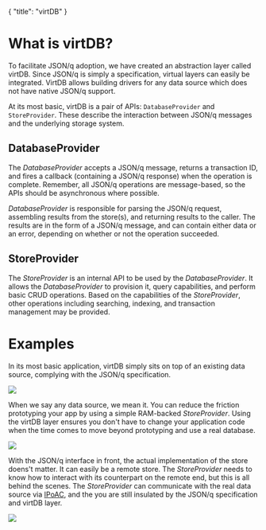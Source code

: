 {
	"title": "virtDB"
}

# What is virtDB?

To facilitate JSON/q adoption, we have created an abstraction layer called virtDB. Since JSON/q is
simply a specification, virtual layers can easily be integrated. VirtDB allows building drivers for
any data source which does not have native JSON/q support.

At its most basic, virtDB is a pair of APIs: `DatabaseProvider` and `StoreProvider`. These describe
the interaction between JSON/q messages and the underlying storage system.

## DatabaseProvider

The *DatabaseProvider* accepts a JSON/q message, returns a transaction ID, and fires a callback
(containing a JSON/q response) when the operation is complete. Remember, all JSON/q operations 
are message-based, so the APIs should be asynchronous where possible.

*DatabaseProvider* is responsible for parsing the JSON/q request, assembling results from the
store(s), and returning results to the caller. The results are in the form of a JSON/q message, and
can contain either data or an error, depending on whether or not the operation succeeded.

## StoreProvider

The *StoreProvider* is an internal API to be used by the *DatabaseProvider*. It allows the
*DatabaseProvider* to provision it, query capabilities, and perform basic CRUD operations. Based on the
capabilities of the *StoreProvider*, other operations including searching, indexing, and transaction
management may be provided.

# Examples

In its most basic application, virtDB simply sits on top of an existing data source, complying
with the JSON/q specification.

<div class='example'>
<img src='{{urls.media}}/simple.jpg' />
</div>

When we say any data source, we mean it. You can reduce the friction prototyping your app by using a
simple RAM-backed *StoreProvider*. Using the virtDB layer ensures you don't have to change your
application code when the time comes to move beyond prototyping and use a real database.

<div class='example'>
<img src='{{urls.media}}/prototype.jpg' />
</div>

With the JSON/q interface in front, the actual implementation of the store doens't matter. It can
easily be a remote store. The *StoreProvider* needs to know how to interact with its counterpart 
on the remote end, but this is all behind the scenes. The *StoreProvider* can communicate with the
real data source via [IPoAC][], and the you are still insulated by the JSON/q specification and
virtDB layer.

<div class='example'>
<img src='{{urls.media}}/proxy.jpg' />
</div>


 [IPoAC]: https://en.wikipedia.org/wiki/IP_over_Avian_Carriers
